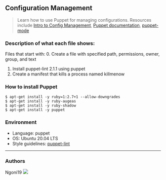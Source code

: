 ## Configuration Management
> Learn how to use Puppet for managing configurations. Resources include
> [Intro to Config Management](https://www.digitalocean.com/community/tutorials/an-introduction-to-configuration-management),
> [Puppet documentation](https://docs.puppet.com/puppet/3.5/type.html#file),
> [puppet-mode](https://github.com/voxpupuli/puppet-mode)

### Description of what each file shows:
Files that start with:
0. Create a file with specified path, permissions, owner, group, and text
1. Install puppet-lint 2.1.1 using puppet
2. Create a manifest that kills a process named killmenow

### How to install Puppet
```
$ apt-get install -y ruby=1:2.7+1 --allow-downgrades
$ apt-get install -y ruby-augeas
$ apt-get install -y ruby-shadow
$ apt-get install -y puppet
```

### Environment
* Language: puppet
* OS: Ubuntu 20.04 LTS
* Style guidelines: [puppet-lint](http://puppet-lint.com/)
---
### Authors
Ngoni19   <a href = "www.linkedin.com/in/ngonidzashe-brandon-towindo-53647411b/"><img src="https://img.icons8.com/fluent/48/000000/linkedin.png"></a>

